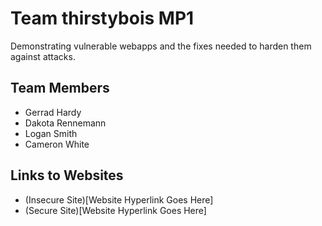 # Team thirstybois MP1
Demonstrating vulnerable webapps and the fixes needed to harden them against attacks. 

## Team Members
* Gerrad Hardy
* Dakota Rennemann
* Logan Smith
* Cameron White

## Links to Websites
* (Insecure Site)[Website Hyperlink Goes Here]
* (Secure Site)[Website Hyperlink Goes Here]